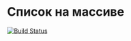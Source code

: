 ﻿# Список на массиве

[![Build Status](https://travis-ci.org/AleksandraSavosina/381706-2_savosina_labs.svg?branch=lab_arrlist)](https://travis-ci.org/AleksandraSavosina/381706-2_savosina_labs)
